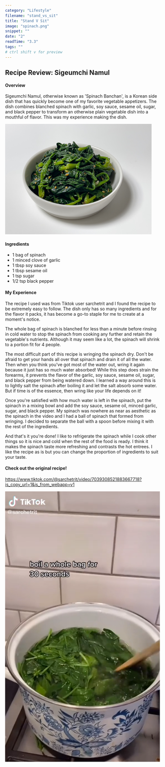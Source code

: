```yaml
---
category: "Lifestyle"
filename: "stand_vs_sit"
title: "Stand V Sit"
image: "spinach.png"
snippet: ""
date: "2"
readTime: "3.3"
tags: ""
# ctrl shift v for preview
---
```

## Recipe Review: Sigeumchi Namul

#### Overview
 Sigeumchi Namul, otherwise known as 'Spinach Banchan', is a Korean side dish that has quickly become one of my favorite vegetable appetizers.
The dish combines blanched spinach with garlic, soy sauce, sesame oil, sugar, and black pepper to transform an otherwise plain vegetable dish into a mouthful of flavor. This was my experience making the dish.

![Spinach](../../public/images/food/spinach.png)

#### Ingredients
- 1 bag of spinach
- 1 minced clove of garlic
- 1 tbsp soy sauce
- 1 tbsp sesame oil
- 1 tsp sugar
- 1/2 tsp black pepper
  
#### My Experience
The recipe I used was from Tiktok user sarchetrit and I found the recipe to be extremely easy to follow. The dish only has so many ingredients and for the flavor it packs, it has become a go-to staple for me to create at a moment's notice. 

The whole bag of spinach is blanched for less than a minute before rinsing in cold water to stop the spinach from cooking any further and retain the vegetable's nutrients. Although it may seem like a lot, the spinach will shrink to a portion fit for 4 people.

The most difficult part of this recipe is wringing the spinach dry. Don't be afraid to get your hands all over that spinach and drain it of all the water. Then when you think you've got most of the water out, wring it again because it just has so much water absorbed! While this step does strain the forearms, it prevents the flavor of the garlic, soy sauce, sesame oil, sugar, and black pepper from being watered down. I learned a way around this is to lightly salt the spinach after boiling it and let the salt absorb some water. But if time is of the essence, then wring like your life depends on it!

Once you're satisfied with how much water is left in the spinach, put the spinach in a mixing bowl and add the soy sauce, sesame oil, minced garlic, sugar, and black pepper. My spinach was nowhere as near as aesthetic as the spinach in the video and I had a ball of spinach that formed from wringing. I decided to separate the ball with a spoon before mixing it with the rest of the ingredients.

And that's it you're done! I like to refrigerate the spinach while I cook other things so it is nice and cold when the rest of the food is ready. I think it makes the spinach taste more refreshing and contrasts the hot entrees. I like the recipe as is but you can change the proportion of ingredients to suit your taste.


#### Check out the original recipe!
https://www.tiktok.com/@sarchetrit/video/7039308521883667718?is_copy_url=1&is_from_webapp=v1

[![Recipe](../../public/images/food/spinachVideo.png)](https://www.tiktok.com/@sarchetrit/video/7039308521883667718?is_copy_url=1&is_from_webapp=v1 "Video")